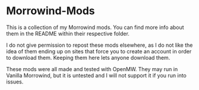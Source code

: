 # Morrowind-Mods
This is a collection of my Morrowind mods.
You can find more info about them in the README within their respective folder.

I do not give permission to repost these mods elsewhere, as I do not like the idea of them ending up on sites that force you to create an account in order to download them. Keeping them here lets anyone download them.

These mods were all made and tested with OpenMW.
They may run in Vanilla Morrowind, but it is untested and I will not support it if you run into issues.
